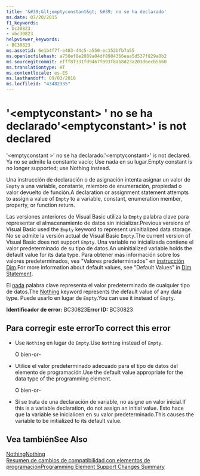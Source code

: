 ```yaml
---
title: '&#39;&lt;emptyconstant&gt; &#39; no se ha declarado'
ms.date: 07/20/2015
f1_keywords:
- bc30823
- vbc30823
helpviewer_keywords:
- BC30823
ms.assetid: 6e1b4f7f-e483-44c5-a550-ec152bfb7a55
ms.openlocfilehash: a750ef8e2089a04df8984366eaa5d537f829a0b2
ms.sourcegitcommit: efff8f331fd9467f093f8ab8d23a203d6ecb5b60
ms.translationtype: HT
ms.contentlocale: es-ES
ms.lasthandoff: 09/03/2018
ms.locfileid: "43482335"
---
```

# <a name="39ltemptyconstantgt39-is-not-declared"></a><span data-ttu-id="08d7b-102">&#39;&lt;emptyconstant&gt; &#39; no se ha declarado</span><span class="sxs-lookup"><span data-stu-id="08d7b-102">&#39;&lt;emptyconstant&gt;&#39; is not declared</span></span>
<span data-ttu-id="08d7b-103">'\<emptyconstant >' no se ha declarado.</span><span class="sxs-lookup"><span data-stu-id="08d7b-103">'\<emptyconstant>' is not declared.</span></span> <span data-ttu-id="08d7b-104">Ya no se admite la constante vacío; Use nada en su lugar.</span><span class="sxs-lookup"><span data-stu-id="08d7b-104">Empty constant is no longer supported; use Nothing instead.</span></span>  
  
 <span data-ttu-id="08d7b-105">Una instrucción de declaración o de asignación intenta asignar un valor de `Empty` a una variable, constante, miembro de enumeración, propiedad o valor devuelto de función.</span><span class="sxs-lookup"><span data-stu-id="08d7b-105">A declaration or assignment statement attempts to assign a value of `Empty` to a variable, constant, enumeration member, property, or function return.</span></span>  
  
 <span data-ttu-id="08d7b-106">Las versiones anteriores de Visual Basic utiliza la `Empty` palabra clave para representar el almacenamiento de datos sin inicializar.</span><span class="sxs-lookup"><span data-stu-id="08d7b-106">Previous versions of Visual Basic used the `Empty` keyword to represent uninitialized data storage.</span></span> <span data-ttu-id="08d7b-107">No se admite la versión actual de Visual Basic `Empty`.</span><span class="sxs-lookup"><span data-stu-id="08d7b-107">The current version of Visual Basic does not support `Empty`.</span></span> <span data-ttu-id="08d7b-108">Una variable no inicializada contiene el valor predeterminado de su tipo de datos.</span><span class="sxs-lookup"><span data-stu-id="08d7b-108">An uninitialized variable holds the default value for its data type.</span></span> <span data-ttu-id="08d7b-109">Para obtener más información sobre los valores predeterminados, vea "Valores predeterminados" en [instrucción Dim](../../visual-basic/language-reference/statements/dim-statement.md).</span><span class="sxs-lookup"><span data-stu-id="08d7b-109">For more information about default values, see "Default Values" in [Dim Statement](../../visual-basic/language-reference/statements/dim-statement.md).</span></span>  
  
 <span data-ttu-id="08d7b-110">El [nada](../../visual-basic/language-reference/nothing.md) palabra clave representa el valor predeterminado de cualquier tipo de datos.</span><span class="sxs-lookup"><span data-stu-id="08d7b-110">The [Nothing](../../visual-basic/language-reference/nothing.md) keyword represents the default value of any data type.</span></span> <span data-ttu-id="08d7b-111">Puede usarlo en lugar de `Empty`.</span><span class="sxs-lookup"><span data-stu-id="08d7b-111">You can use it instead of `Empty`.</span></span>  
  
 <span data-ttu-id="08d7b-112">**Identificador de error:** BC30823</span><span class="sxs-lookup"><span data-stu-id="08d7b-112">**Error ID:** BC30823</span></span>  
  
## <a name="to-correct-this-error"></a><span data-ttu-id="08d7b-113">Para corregir este error</span><span class="sxs-lookup"><span data-stu-id="08d7b-113">To correct this error</span></span>  
  
-   <span data-ttu-id="08d7b-114">Use `Nothing` en lugar de `Empty`.</span><span class="sxs-lookup"><span data-stu-id="08d7b-114">Use `Nothing` instead of `Empty`.</span></span>  
  
     <span data-ttu-id="08d7b-115">O bien</span><span class="sxs-lookup"><span data-stu-id="08d7b-115">-or-</span></span>  
  
-   <span data-ttu-id="08d7b-116">Utilice el valor predeterminado adecuado para el tipo de datos del elemento de programación.</span><span class="sxs-lookup"><span data-stu-id="08d7b-116">Use the default value appropriate for the data type of the programming element.</span></span>  
  
     <span data-ttu-id="08d7b-117">O bien</span><span class="sxs-lookup"><span data-stu-id="08d7b-117">-or-</span></span>  
  
-   <span data-ttu-id="08d7b-118">Si se trata de una declaración de variable, no asigne un valor inicial.</span><span class="sxs-lookup"><span data-stu-id="08d7b-118">If this is a variable declaration, do not assign an initial value.</span></span> <span data-ttu-id="08d7b-119">Esto hace que la variable se inicialicen en su valor predeterminado.</span><span class="sxs-lookup"><span data-stu-id="08d7b-119">This causes the variable to be initialized to its default value.</span></span>  
  
## <a name="see-also"></a><span data-ttu-id="08d7b-120">Vea también</span><span class="sxs-lookup"><span data-stu-id="08d7b-120">See Also</span></span>  
 [<span data-ttu-id="08d7b-121">Nothing</span><span class="sxs-lookup"><span data-stu-id="08d7b-121">Nothing</span></span>](../../visual-basic/language-reference/nothing.md)  
 [<span data-ttu-id="08d7b-122">Resumen de cambios de compatibilidad con elementos de programación</span><span class="sxs-lookup"><span data-stu-id="08d7b-122">Programming Element Support Changes Summary</span></span>](https://msdn.microsoft.com/library/0483590a-6309-449c-a2fa-effa26a03b95)
